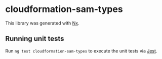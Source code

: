 # cloudformation-sam-types

This library was generated with [Nx](https://nx.dev).

## Running unit tests

Run `ng test cloudformation-sam-types` to execute the unit tests via [Jest](https://jestjs.io).
